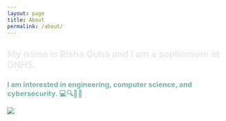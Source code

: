 ```yaml
---
layout: page
title: About
permalink: /about/
---
```


<script>
import emoji
from emoji import emojize 
</script>

<h2 style="color: #eaeaea;"> My name is Risha Guha and I am a sophomore at DNHS. </h2> 
<h3 style="color: #75b5aa;"> I am interested in engineering, computer science, and cybersecurity. 💻🔍👩‍💻 </h3>

<img src="{{site.baseurl}}/images/aboutme.png">

<script>
import wikipedia 
from IPython.display import display, Markdown # add for Jupyter

terms = ["Python (programming language)", "JavaScript"]
for term in terms:
    result = wikipedia.search(term)
    summary = wikipedia.summary(result[0])
    print(term) 
    display(Markdown(summary)) # Jupyter display
</script>